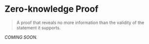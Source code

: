 # Zero-knowledge Proof

> A proof that reveals no more information than the validity of the statement it supports.

*COMING SOON.*